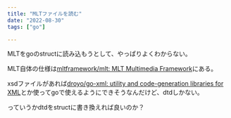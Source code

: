 ```yaml
---
title: "MLTファイルを読む"
date: "2022-08-30"
tags: ["go"]

---
```


MLTをgoのstructに読み込もうとして、やっぱりよくわからない。

MLT自体の仕様は[mltframework/mlt: MLT Multimedia Framework](https://github.com/mltframework/mlt)にある。

xsdファイルがあれば[droyo/go-xml: utility and code-generation libraries for XML](https://github.com/droyo/go-xml)とか使ってgoで使えるようにできそうなんだけど、dtdしかない。

っていうかdtdをstructに書き換えれば良いのか？
